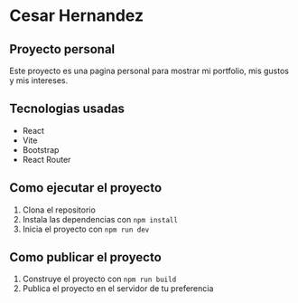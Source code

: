 # Cesar Hernandez

## Proyecto personal

Este proyecto es una pagina personal para mostrar mi portfolio, mis gustos y mis intereses.

## Tecnologias usadas

- React
- Vite
- Bootstrap
- React Router

## Como ejecutar el proyecto

1. Clona el repositorio
2. Instala las dependencias con `npm install`
3. Inicia el proyecto con `npm run dev`

## Como publicar el proyecto

1. Construye el proyecto con `npm run build`
2. Publica el proyecto en el servidor de tu preferencia
